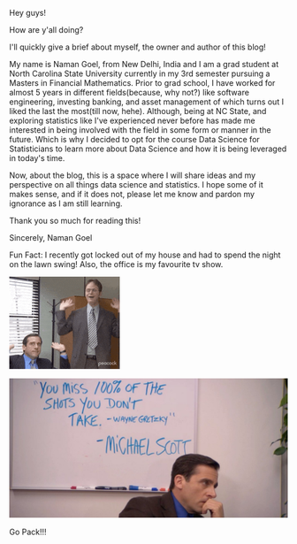 Hey guys!

How are y'all doing? 

I'll quickly give a brief about myself, the owner and author of this blog!

My name is Naman Goel, from New Delhi, India and I am a grad student at North Carolina State University currently in my 3rd semester pursuing a Masters in Financial Mathematics. Prior to grad school, I have worked for almost 5 years in different fields(because, why not?) like software engineering, investing banking, and asset management of which turns out I liked the last the most(till now, hehe). Although, being at NC State, and exploring statistics like I've experienced never before has made me interested in being involved with the field in some form or manner in the future. Which is why I decided to opt for the course Data Science for Statisticians to learn more about Data Science and how it is being leveraged in today's time.

Now, about the blog, this is a space where I will share ideas and my perspective on all things data science and statistics. I hope some of it makes sense, and if it does not, please let me know and pardon my ignorance as I am still learning.

Thank you so much for reading this!

Sincerely,
Naman Goel

Fun Fact: I recently got locked out of my house and had to spend the night on the lawn swing! Also, the office is my favourite tv show.

![](https://github.com/namangoel05/namangoel05.github.io/blob/main/200w.gif)

![](https://github.com/namangoel05/namangoel05.github.io/blob/main/The-wise-words-of-Michael-Scott-Imgur-2.jpg)

Go Pack!!!
